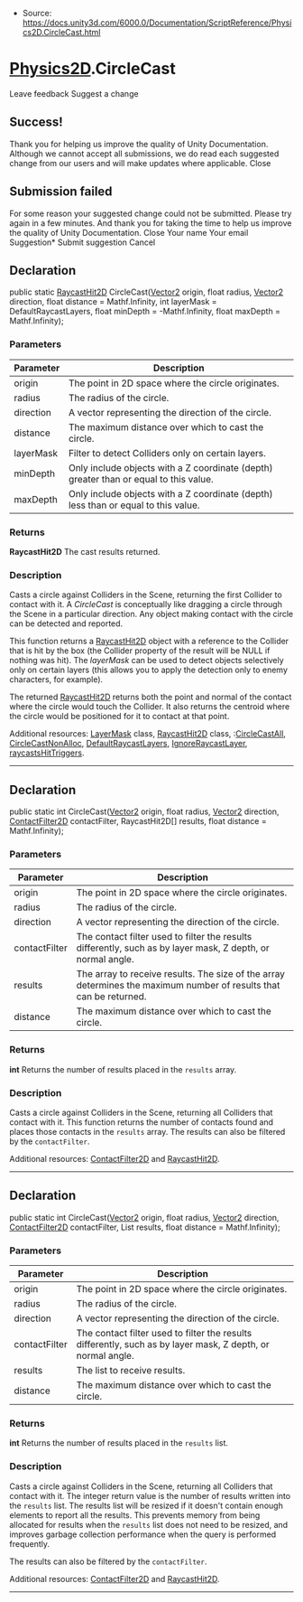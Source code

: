 * Source: https://docs.unity3d.com/6000.0/Documentation/ScriptReference/Physics2D.CircleCast.html

#  [Physics2D](https://docs.unity3d.com/6000.0/Documentation/ScriptReference/Physics2D.html).CircleCast
Leave feedback
Suggest a change
## Success!
Thank you for helping us improve the quality of Unity Documentation. Although we cannot accept all submissions, we do read each suggested change from our users and will make updates where applicable.
Close
## Submission failed
For some reason your suggested change could not be submitted. Please <a>try again</a> in a few minutes. And thank you for taking the time to help us improve the quality of Unity Documentation.
Close
Your name Your email Suggestion* Submit suggestion
Cancel
## Declaration
public static [RaycastHit2D](https://docs.unity3d.com/6000.0/Documentation/ScriptReference/RaycastHit2D.html) CircleCast([Vector2](https://docs.unity3d.com/6000.0/Documentation/ScriptReference/Vector2.html) origin, float radius, [Vector2](https://docs.unity3d.com/6000.0/Documentation/ScriptReference/Vector2.html) direction, float distance = Mathf.Infinity, int layerMask = DefaultRaycastLayers, float minDepth = -Mathf.Infinity, float maxDepth = Mathf.Infinity); 
### Parameters
Parameter | Description  
---|---  
origin | The point in 2D space where the circle originates.  
radius | The radius of the circle.  
direction | A vector representing the direction of the circle.  
distance | The maximum distance over which to cast the circle.  
layerMask | Filter to detect Colliders only on certain layers.  
minDepth | Only include objects with a Z coordinate (depth) greater than or equal to this value.  
maxDepth | Only include objects with a Z coordinate (depth) less than or equal to this value.  
### Returns
**RaycastHit2D** The cast results returned. 
### Description
Casts a circle against Colliders in the Scene, returning the first Collider to contact with it.
A _CircleCast_ is conceptually like dragging a circle through the Scene in a particular direction. Any object making contact with the circle can be detected and reported.  
  
This function returns a [RaycastHit2D](https://docs.unity3d.com/6000.0/Documentation/ScriptReference/RaycastHit2D.html) object with a reference to the Collider that is hit by the box (the Collider property of the result will be NULL if nothing was hit). The _layerMask_ can be used to detect objects selectively only on certain layers (this allows you to apply the detection only to enemy characters, for example).  
  
The returned [RaycastHit2D](https://docs.unity3d.com/6000.0/Documentation/ScriptReference/RaycastHit2D.html) returns both the point and normal of the contact where the circle would touch the Collider. It also returns the centroid where the circle would be positioned for it to contact at that point.  
  
Additional resources: [LayerMask](https://docs.unity3d.com/6000.0/Documentation/ScriptReference/LayerMask.html) class, [RaycastHit2D](https://docs.unity3d.com/6000.0/Documentation/ScriptReference/RaycastHit2D.html) class, :[CircleCastAll](https://docs.unity3d.com/6000.0/Documentation/ScriptReference/Physics2D.CircleCastAll.html), [CircleCastNonAlloc](https://docs.unity3d.com/6000.0/Documentation/ScriptReference/Physics2D.CircleCastNonAlloc.html), [DefaultRaycastLayers](https://docs.unity3d.com/6000.0/Documentation/ScriptReference/Physics2D.DefaultRaycastLayers.html), [IgnoreRaycastLayer](https://docs.unity3d.com/6000.0/Documentation/ScriptReference/Physics2D.IgnoreRaycastLayer.html), [raycastsHitTriggers](https://docs.unity3d.com/6000.0/Documentation/ScriptReference/Physics2D-raycastsHitTriggers.html).
* * *
## Declaration
public static int CircleCast([Vector2](https://docs.unity3d.com/6000.0/Documentation/ScriptReference/Vector2.html) origin, float radius, [Vector2](https://docs.unity3d.com/6000.0/Documentation/ScriptReference/Vector2.html) direction, [ContactFilter2D](https://docs.unity3d.com/6000.0/Documentation/ScriptReference/ContactFilter2D.html) contactFilter, RaycastHit2D[] results, float distance = Mathf.Infinity); 
### Parameters
Parameter | Description  
---|---  
origin | The point in 2D space where the circle originates.  
radius | The radius of the circle.  
direction | A vector representing the direction of the circle.  
contactFilter | The contact filter used to filter the results differently, such as by layer mask, Z depth, or normal angle.  
results | The array to receive results. The size of the array determines the maximum number of results that can be returned.  
distance | The maximum distance over which to cast the circle.  
### Returns
**int** Returns the number of results placed in the `results` array. 
### Description
Casts a circle against Colliders in the Scene, returning all Colliders that contact with it.
This function returns the number of contacts found and places those contacts in the `results` array. The results can also be filtered by the `contactFilter`.  
  
Additional resources: [ContactFilter2D](https://docs.unity3d.com/6000.0/Documentation/ScriptReference/ContactFilter2D.html) and [RaycastHit2D](https://docs.unity3d.com/6000.0/Documentation/ScriptReference/RaycastHit2D.html).
* * *
## Declaration
public static int CircleCast([Vector2](https://docs.unity3d.com/6000.0/Documentation/ScriptReference/Vector2.html) origin, float radius, [Vector2](https://docs.unity3d.com/6000.0/Documentation/ScriptReference/Vector2.html) direction, [ContactFilter2D](https://docs.unity3d.com/6000.0/Documentation/ScriptReference/ContactFilter2D.html) contactFilter, List<RaycastHit2D> results, float distance = Mathf.Infinity); 
### Parameters
Parameter | Description  
---|---  
origin | The point in 2D space where the circle originates.  
radius | The radius of the circle.  
direction | A vector representing the direction of the circle.  
contactFilter | The contact filter used to filter the results differently, such as by layer mask, Z depth, or normal angle.  
results | The list to receive results.  
distance | The maximum distance over which to cast the circle.  
### Returns
**int** Returns the number of results placed in the `results` list. 
### Description
Casts a circle against Colliders in the Scene, returning all Colliders that contact with it.
The integer return value is the number of results written into the `results` list. The results list will be resized if it doesn't contain enough elements to report all the results. This prevents memory from being allocated for results when the `results` list does not need to be resized, and improves garbage collection performance when the query is performed frequently.  
  
The results can also be filtered by the `contactFilter`.  
  
Additional resources: [ContactFilter2D](https://docs.unity3d.com/6000.0/Documentation/ScriptReference/ContactFilter2D.html) and [RaycastHit2D](https://docs.unity3d.com/6000.0/Documentation/ScriptReference/RaycastHit2D.html).
* * *
